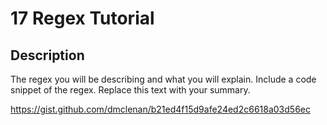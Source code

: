 # 17 Regex Tutorial

## Description 
The regex you will be describing and what you will explain. Include a code snippet of the regex. Replace this text with your summary.


https://gist.github.com/dmclenan/b21ed4f15d9afe24ed2c6618a03d56ec




